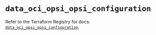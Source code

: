 # `data_oci_opsi_opsi_configuration`

Refer to the Terraform Registry for docs: [`data_oci_opsi_opsi_configuration`](https://registry.terraform.io/providers/hashicorp/oci/7.19.0/docs/data-sources/opsi_opsi_configuration).
